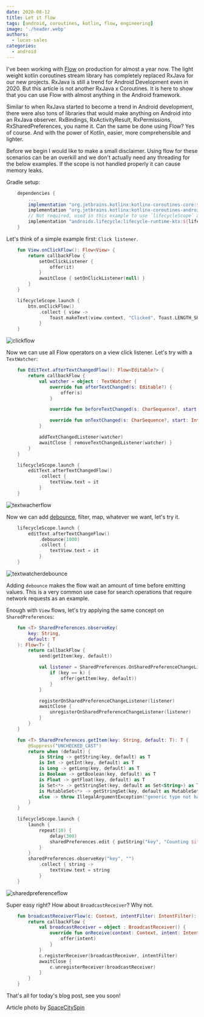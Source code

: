 ```yaml
---
date: 2020-08-12
title: Let it flow
tags: [android, coroutines, kotlin, flow, engineering]
image: './header.webp'
authors:
  - lucas-sales
categories:
  - android
---
```


I've been working with [Flow](https://kotlinlang.org/docs/reference/coroutines/flow.html) on production for almost a year now. The light weight kotlin coroutines stream library has completely replaced RxJava for our new projects. RxJava is still a trend for Android Development even in 2020. But this article is not another RxJava x Coroutines. It is here to show that you can use Flow with almost anything in the Android framework.

Similar to when RxJava started to become a trend in Android development, there were also tons of libraries that would make anything on Android into an RxJava observer. RxBindings, RxActivityResult, RxPermissions, RxSharedPreferences, you name it. Can the same be done using Flow? Yes of course. And with the power of Kotlin, easier, more comprehensible and lighter.

Before we begin I would like to make a small disclaimer. Using flow for these scenarios can be an overkill and we don't actually need any threading for the below examples. If the scope is not handled properly it can cause memory leaks.

Gradle setup:

```groovy
    dependencies {
        ...
        implementation "org.jetbrains.kotlinx:kotlinx-coroutines-core:${coroutinesVersion}"
        implementation "org.jetbrains.kotlinx:kotlinx-coroutines-android:${coroutinesVersion}"
        // Not required, used in this example to use `lifecycleScope` available from version 2.2.0 and onwards
        implementation "androidx.lifecycle:lifecycle-runtime-ktx:${lifecycleVersion}"
    }
```

Let's think of a simple example first: `Click listener`.

```kotlin
    fun View.onClickFlow(): Flow<View> {
        return callbackFlow {
            setOnClickListener {
                offer(it)
            }
            awaitClose { setOnClickListener(null) }
        }
    }
```

```kotlin
    lifecycleScope.launch {
        btn.onClickFlow()
            .collect { view ->
                Toast.makeText(view.context, "Clicked", Toast.LENGTH_SHORT).show()
            }
    }
```

![clickflow](clickflow.gif)

Now we can use all Flow operators on a view click listener.
Let's try with a `TextWatcher`:

```kotlin
    fun EditText.afterTextChangedFlow(): Flow<Editable?> {
        return callbackFlow {
            val watcher = object : TextWatcher {
                override fun afterTextChanged(s: Editable?) {
                    offer(s)
                }

                override fun beforeTextChanged(s: CharSequence?, start: Int, count: Int, after: Int) {}

                override fun onTextChanged(s: CharSequence?, start: Int, before: Int, count: Int) {}
            }

            addTextChangedListener(watcher)
            awaitClose { removeTextChangedListener(watcher) }
        }
    }
```

```kotlin
    lifecycleScope.launch {
        editText.afterTextChangedFlow()
            .collect {
                textView.text = it
            }
    }
```

![textwacherflow](textwatcherflow.gif)

Now we can add [debounce](https://rxmarbles.com/#debounce), filter, map, whatever we want, let's try it.

```kotlin
    lifecycleScope.launch {
        editText.afterTextChangeFlow()
            .debounce(1000)
            .collect {
                textView.text = it
            }
    }
```

![textwatcherdebounce](textwatcherdebounce.gif)

Adding `debounce` makes the flow wait an amount of time before emitting values. This is a very common use case for search operations that require network requests as an example.

Enough with `View` flows, let's try applying the same concept on `SharedPreferences`:

```kotlin
    fun <T> SharedPreferences.observeKey(
        key: String,
        default: T
    ): Flow<T> {
        return callbackFlow {
            send(getItem(key, default))

            val listener = SharedPreferences.OnSharedPreferenceChangeListener { _, k ->
                if (key == k) {
                    offer(getItem(key, default))
                }
            }

            registerOnSharedPreferenceChangeListener(listener)
            awaitClose {
                unregisterOnSharedPreferenceChangeListener(listener)
            }
        }
    }

    fun <T> SharedPreferences.getItem(key: String, default: T): T {
        @Suppress("UNCHECKED_CAST")
        return when (default) {
            is String -> getString(key, default) as T
            is Int -> getInt(key, default) as T
            is Long -> getLong(key, default) as T
            is Boolean -> getBoolean(key, default) as T
            is Float -> getFloat(key, default) as T
            is Set<*> -> getStringSet(key, default as Set<String>) as T
            is MutableSet<*> -> getStringSet(key, default as MutableSet<String>) as T
            else -> throw IllegalArgumentException("generic type not handled")
        }
    }
```

```kotlin
    lifecycleScope.launch {
        launch {
            repeat(10) {
                delay(300)
                sharedPreferences.edit { putString("key", "Counting $it") }
            }
        }
        sharedPreferences.observeKey("key", "")
            .collect { string ->
                textView.text = string
            }
    }
```

![sharedpreferenceflow](sharedpreferenceflow.gif)

Super easy right? How about `BroadcastReceiver`? Why not.

```kotlin
    fun broadcastReceiverFlow(c: Context, intentFilter: IntentFilter): Flow<Intent> {
        return callbackFlow {
            val broadcastReceiver = object : BroadcastReceiver() {
                override fun onReceive(context: Context, intent: Intent) {
                    offer(intent)
                }
            }
            c.registerReceiver(broadcastReceiver, intentFilter)
            awaitClose {
                c.unregisterReceiver(broadcastReceiver)
            }
        }
    }
```

That's all for today's blog post, see you soon!

Article photo by [SpaceCitySpin](https://www.teepublic.com/user/spacecityspin)
